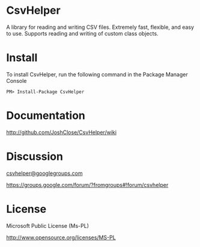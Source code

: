 CsvHelper
=========

A library for reading and writing CSV files. Extremely fast, flexible, and easy to use. Supports reading and writing of custom class objects.

Install
=======

To install CsvHelper, run the following command in the Package Manager Console

    PM> Install-Package CsvHelper

Documentation
=======

http://github.com/JoshClose/CsvHelper/wiki

Discussion
=======
csvhelper@googlegroups.com

https://groups.google.com/forum/?fromgroups#!forum/csvhelper

License
=======

Microsoft Public License (Ms-PL)

http://www.opensource.org/licenses/MS-PL

